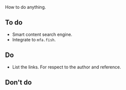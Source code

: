 How to do anything.

## To do

- Smart content search engine.
- Integrate to `mfa.fish`.

## Do

- List the links. For respect to the author and reference.

## Don't do

